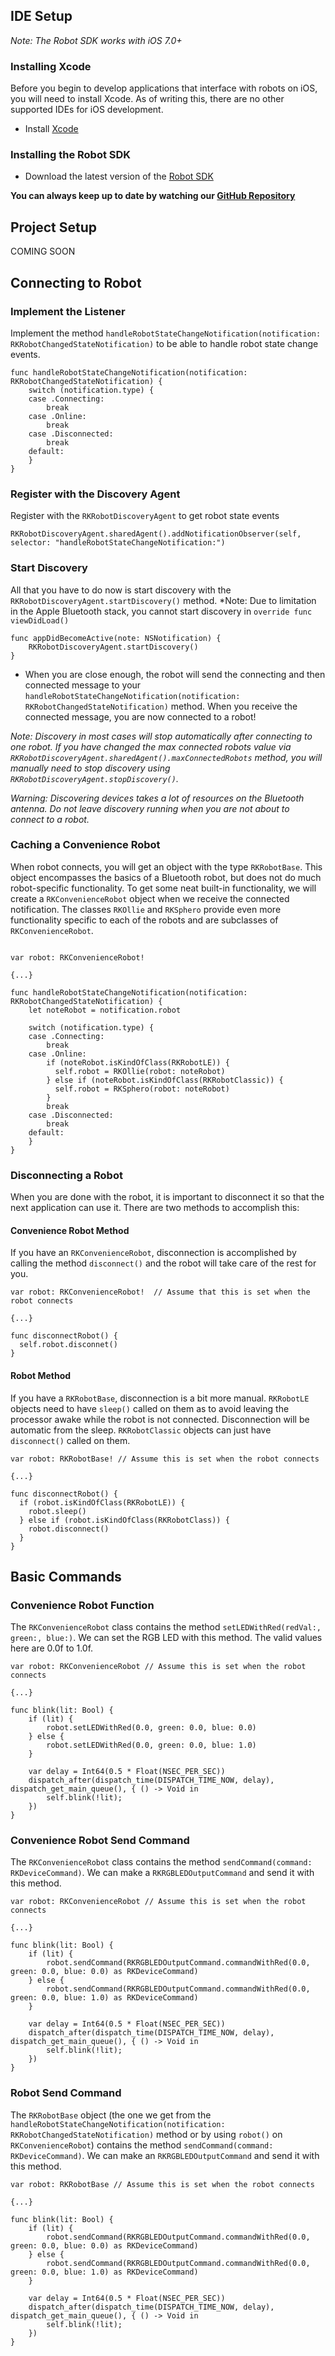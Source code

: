 ## IDE Setup

*Note: The Robot SDK works with iOS 7.0+*

### Installing Xcode

Before you begin to develop applications that interface with robots on iOS, you will need to install Xcode. As of writing this, there are no other supported IDEs for iOS development.

 - Install [Xcode](https://macappsto.re/us/Bk9QD.m)

### Installing the Robot SDK

 - Download the latest version of the [Robot SDK](https://github.com/orbotix/Sphero-iOS-SDK/zipball/master)

**You can always keep up to date by watching our [GitHub Repository](https://github.com/orbotix/Sphero-iOS-SDK)**

## Project Setup

COMING SOON

## Connecting to Robot

### Implement the Listener

Implement the method `handleRobotStateChangeNotification(notification: RKRobotChangedStateNotification)` to be able to handle robot state change events.

```
func handleRobotStateChangeNotification(notification: RKRobotChangedStateNotification) {
    switch (notification.type) {
    case .Connecting:
        break
    case .Online:
        break
    case .Disconnected:
        break
    default:
    }
}
```

### Register with the Discovery Agent

Register with the `RKRobotDiscoveryAgent` to get robot state events

```
RKRobotDiscoveryAgent.sharedAgent().addNotificationObserver(self, selector: "handleRobotStateChangeNotification:")
```

### Start Discovery

All that you have to do now is start discovery with the `RKRobotDiscoveryAgent.startDiscovery()` method.
*Note: Due to limitation in the Apple Bluetooth stack, you cannot start discovery in `override func viewDidLoad()`

```
func appDidBecomeActive(note: NSNotification) {
    RKRobotDiscoveryAgent.startDiscovery()
}
```

 - When you are close enough, the robot will send the connecting and then connected message to your `handleRobotStateChangeNotification(notification: RKRobotChangedStateNotification)` method. When you receive the connected message, you are now connected to a robot!

 *Note: Discovery in most cases will stop automatically after connecting to one robot. If you have changed the max connected robots value via `RKRobotDiscoveryAgent.sharedAgent().maxConnectedRobots` method, you will manually need to stop discovery using `RKRobotDiscoveryAgent.stopDiscovery()`.*

 *Warning: Discovering devices takes a *lot* of resources on the Bluetooth antenna. Do not leave discovery running when you are not about to connect to a robot.*

### Caching a Convenience Robot

When robot connects, you will get an object with the type `RKRobotBase`. This object encompasses the basics of a Bluetooth robot, but does not do much robot-specific functionality. To get some neat built-in functionality, we will create a `RKConvenienceRobot` object when we receive the connected notification. The classes `RKOllie` and `RKSphero` provide even more functionality specific to each of the robots and are subclasses of `RKConvenienceRobot`.

```

var robot: RKConvenienceRobot!

{...}

func handleRobotStateChangeNotification(notification: RKRobotChangedStateNotification) {
    let noteRobot = notification.robot

    switch (notification.type) {
    case .Connecting:
        break
    case .Online:
        if (noteRobot.isKindOfClass(RKRobotLE)) {
          self.robot = RKOllie(robot: noteRobot)
        } else if (noteRobot.isKindOfClass(RKRobotClassic)) {
          self.robot = RKSphero(robot: noteRobot)
        }
        break
    case .Disconnected:
        break
    default:
    }
}
```

### Disconnecting a Robot

When you are done with the robot, it is important to disconnect it so that the next application can use it. There are two methods to accomplish this:

#### Convenience Robot Method

If you have an `RKConvenienceRobot`, disconnection is accomplished by calling the method `disconnect()` and the robot will take care of the rest for you.

```
var robot: RKConvenienceRobot!  // Assume that this is set when the robot connects

{...}

func disconnectRobot() {
  self.robot.disconnet()
}
```

#### Robot Method

If you have a `RKRobotBase`, disconnection is a bit more manual. `RKRobotLE` objects need to have `sleep()` called on them as to avoid leaving the processor awake while the robot is not connected. Disconnection will be automatic from the sleep. `RKRobotClassic` objects can just have `disconnect()` called on them.

```
var robot: RKRobotBase! // Assume this is set when the robot connects

{...}

func disconnectRobot() {
  if (robot.isKindOfClass(RKRobotLE)) {
    robot.sleep()
  } else if (robot.isKindOfClass(RKRobotClass)) {
    robot.disconnect()
  }
}
```

## Basic Commands

### Convenience Robot Function

The `RKConvenienceRobot` class contains the method `setLEDWithRed(redVal:, green:, blue:)`. We can set the RGB LED with this method. The valid values here are 0.0f to 1.0f.

```
var robot: RKConvenienceRobot // Assume this is set when the robot connects

{...}

func blink(lit: Bool) {
	if (lit) {
		robot.setLEDWithRed(0.0, green: 0.0, blue: 0.0)
	} else {
		robot.setLEDWithRed(0.0, green: 0.0, blue: 1.0)
	}

	var delay = Int64(0.5 * Float(NSEC_PER_SEC))
    dispatch_after(dispatch_time(DISPATCH_TIME_NOW, delay), dispatch_get_main_queue(), { () -> Void in
        self.blink(!lit);
    })
}
```

### Convenience Robot Send Command

The `RKConvenienceRobot` class contains the method `sendCommand(command: RKDeviceCommand)`. We can make a `RKRGBLEDOutputCommand` and send it with this method.

```
var robot: RKConvenienceRobot // Assume this is set when the robot connects

{...}

func blink(lit: Bool) {
	if (lit) {
	    robot.sendCommand(RKRGBLEDOutputCommand.commandWithRed(0.0, green: 0.0, blue: 0.0) as RKDeviceCommand)
	} else {
	    robot.sendCommand(RKRGBLEDOutputCommand.commandWithRed(0.0, green: 0.0, blue: 1.0) as RKDeviceCommand)
	}

	var delay = Int64(0.5 * Float(NSEC_PER_SEC))
	dispatch_after(dispatch_time(DISPATCH_TIME_NOW, delay), dispatch_get_main_queue(), { () -> Void in
	    self.blink(!lit);
	})
}
```

### Robot Send Command

The `RKRobotBase` object (the one we get from the `handleRobotStateChangeNotification(notification: RKRobotChangedStateNotification)` method or by using `robot()` on `RKConvenienceRobot`) contains the method `sendCommand(command: RKDeviceCommand)`. We can make an `RKRGBLEDOutputCommand` and send it with this method.

```
var robot: RKRobotBase // Assume this is set when the robot connects

{...}

func blink(lit: Bool) {
	if (lit) {
	    robot.sendCommand(RKRGBLEDOutputCommand.commandWithRed(0.0, green: 0.0, blue: 0.0) as RKDeviceCommand)
	} else {
	    robot.sendCommand(RKRGBLEDOutputCommand.commandWithRed(0.0, green: 0.0, blue: 1.0) as RKDeviceCommand)
	}

	var delay = Int64(0.5 * Float(NSEC_PER_SEC))
	dispatch_after(dispatch_time(DISPATCH_TIME_NOW, delay), dispatch_get_main_queue(), { () -> Void in
	    self.blink(!lit);
	})
}
```
